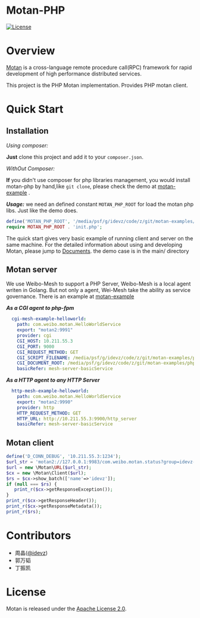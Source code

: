 # Motan-PHP
[![License](https://img.shields.io/badge/License-Apache%202.0-blue.svg)](https://github.com/weibocom/motan/blob/master/LICENSE)

# Overview
[Motan][motan] is a cross-language remote procedure call(RPC) framework for rapid development of high performance distributed services.

This project is the PHP Motan implementation. Provides PHP motan client.


# Quick Start

## Installation

_Using composer:_

**Just** clone this project and add it to your `composer.json`.

_WithOut Composer:_

**If** you didn't use composer for php libraries management, you would install motan-php by hand,like `git clone`, please check the demo at [motan-example](https://github.com/motan-ecosystem/motan-examples#for-php) .

**_Usage:_**
we need an defined constant `MOTAN_PHP_ROOT` for load the motan php libs. Just like the demo does.

```php
define('MOTAN_PHP_ROOT', '/media/psf/g/idevz/code/z/git/motan-examples/php/vendor/motan/motan-php/src/Motan/');
require MOTAN_PHP_ROOT . 'init.php';
```

The quick start gives very basic example of running client and server on the same machine. For the detailed information about using and developing Motan, please jump to [Documents](#documents).
the demo case is in the main/ directory

## Motan server

We use Weibo-Mesh to support a PHP Server, Weibo-Mesh is a local agent writen in Golang. But not only a agent, Wei-Mesh take the ability as service governance. There is an example at [motan-example](https://github.com/motan-ecosystem/motan-examples/tree/master/weibo-mesh)

**_As a CGI agent to php-fpm_**

```yaml
  cgi-mesh-example-helloworld:
    path: com.weibo.motan.HelloWorldService
    export: "motan2:9991"
    provider: cgi
    CGI_HOST: 10.211.55.3
    CGI_PORT: 9000
    CGI_REQUEST_METHOD: GET
    CGI_SCRIPT_FILENAME: /media/psf/g/idevz/code/z/git/motan-examples/php-server/index.php
    CGI_DOCUMENT_ROOT: /media/psf/g/idevz/code/z/git/motan-examples/php-server
    basicRefer: mesh-server-basicService
```

**_As a HTTP agent to any HTTP Server_**

```yaml
  http-mesh-example-helloworld:
    path: com.weibo.motan.HelloWorldService
    export: "motan2:9990"
    provider: http
    HTTP_REQUEST_METHOD: GET
    HTTP_URL: http://10.211.55.3:9900/http_server
    basicRefer: mesh-server-basicService
```

## Motan client

```php
define('D_CONN_DEBUG', '10.211.55.3:1234');
$url_str = 'motan2://127.0.0.1:9983/com.weibo.motan.status?group=idevz-test-static';
$url = new \Motan\URL($url_str);
$cx = new \Motan\Client($url);
$rs = $cx->show_batch(['name'=>'idevz']);
if (null === $rs) {
   print_r($cx->getResponseException());
}
print_r($cx->getResponseHeader());
print_r($cx->getResponseMetadata());
print_r($rs);
```

# Contributors

* 周晶([@idevz](https://github.com/idevz))
* 郭万韬
* 丁振凯

# License

Motan is released under the [Apache License 2.0](http://www.apache.org/licenses/LICENSE-2.0).

[motan]:https://github.com/weibocom/motan
